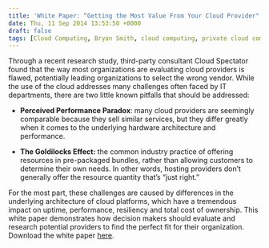 ```yaml
---
title: 'White Paper: “Getting the Most Value From Your Cloud Provider"'
date: Thu, 11 Sep 2014 13:53:50 +0000
draft: false
tags: [Cloud Computing, Bryan Smith, cloud computing, private cloud computing, public cloud computing, hybrid cloud computing, cloud]
---
```


Through a recent research study, third-party consultant Cloud Spectator found that the way most organizations are evaluating cloud providers is flawed, potentially leading organizations to select the wrong vendor. While the use of the cloud addresses many challenges often faced by IT departments, there are two little known pitfalls that should be addressed:

*   **Perceived Performance Paradox**: many cloud providers are seemingly comparable because they sell similar services, but they differ greatly when it comes to the underlying hardware architecture and performance.

*   **The Goldilocks Effect:** the common industry practice of offering resources in pre-packaged bundles, rather than allowing customers to determine their own needs. In other words, hosting providers don’t generally offer the resource quantity that’s “just right.”

For the most part, these challenges are caused by differences in the underlying architecture of cloud platforms, which have a tremendous impact on uptime, performance, resiliency and total cost of ownership. This white paper demonstrates how decision makers should evaluate and research potential providers to find the perfect fit for their organization. Download the white paper [here](http://bit.ly/1oycb5Q).